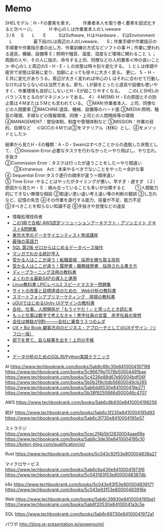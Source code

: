 # Memo

SHELモデル：H・Fの要素を表す。
　　作業者本人を取り巻く要素を図式化すると次ページ。
　　　H          中心のＬは作業者本人のＬiveware　　　　　　　　　　３/８
　S　　L　　E　　　SはSoftware,  ＨはＨardware 、  EはEnvironment
　L　　　　　最下段のLは周辺の人のLiveware、
　S；作業手順や作業指示の手順書や作業指示書の出し方、作業訓練の方式などソフトの事
H；作業に使われる道具，機器、設備等
E；照明や騒音、温度、湿度など環境に関わること
Ｌ；周囲の人や、その人に指示、命令する上司、同僚などの人的要素≪仲の良いこと≫
中心のＬと周辺のS・H・E・Ｌの状態は時々刻々変化する。
ＬとＬは体調や疲労で状態は容易に変り、加齢によっても徐々に大きく変る。
更に、Ｓ・Ｈ・Ｅ共に変化がありうる。周辺が大きく変われば中心のＬはそれに合わせて行動しなければならないのは当然である。即ち、Lが齢をとったら道具や設備も使いやすく、作業環境も良好にしないとH・Eが起こりやすくなる。
　このLとSHELのバランスをとるのがマネジメントである。
４）４M(5M):Ｈ・Eの原因とその防止策は４Mまたは５Mとも言われている。
①MAN:作業者本人、上司、同僚などの人間要素
②MACHINE:道具、機械、設備等のハード面
③MEDIA:照明、騒音の環境、手順などの情報環境、同僚・上司との人間関係等の環境
④MANAGEMENT：使役体制、制度や管理体制など
⑤MISSION：作業の目的、目標など
　≪QCCの４Mでは③をマテリアル（材料）とし、④をメソッドとした≫

結果から見たH・Eの種類：A・D・Swainはすべきことからの逸脱した状態として、
①Omission Error:必要なタスクを行わなかった＝やり飛ばし、やり忘れ、手抜き        
②Commission Error：タスクは行ったが違うことをした＝やり間違い
　　③Extraneous　Act：本来やるべきでないことをやった＝余計な事　　　　　　
④ Sequential Error:タスク遂行の順序が違う＝順序違い　　　　　　　　　　　
⑤ Time Error :やることはやったがタイミングが悪い。早すぎ・遅すぎ
（２）原因から見たＨ・Ｅ：絡み合っていることも多いが分類すると
　　①人間能力的にできない無理な相談
②取違い思い違い考え違い等の判断の錯誤
③し忘れなど、記憶の失念
④その作業を遂行する能力、技量が不足、能力不足　　　　　　　　　　　　　
⑤すべきことを知らない知識不足
⑥手抜きや怠慢などの違反　　

* 情報処理技術者
* [この1冊で合格! AWS認定ソリューションアーキテクト - アソシエイト テキスト&問題集](https://www.amazon.co.jp/gp/product/4046042036?ie=UTF8&tag=ascii-akiba-22)
* [東京大学のデータサイエンティスト育成講座](https://www.amazon.co.jp/exec/obidos/ASIN/B07PD237GQ/impresswatch-18-22/ref=nosim)
* [最強の英語力](https://www.amazon.co.jp/exec/obidos/ASIN/B07K6YVDR3/impresswatch-18-22/ref=nosim)
* [SQL 第2版 ゼロからはじめるデータベース操作](https://www.amazon.co.jp/exec/obidos/ASIN/B01HD5VWWO/impresswatch-18-22/ref=nosim)
* [マンガでわかる統計学入]()
* [受かる人はここが違う！転職面接　採用を勝ち取る技術]()
* [受かる人はここが違う！履歴書・職務経歴書　採用される書き方]()
* [ディープラーニング活用の教科書]()
* [よくわかる最新SAPの導入と運用]()
* [Linux教科書 LPICレベル2 スピードマスター問題集]()
* [サイトの改善と目標達成のための　Web分析の教科書]()
* [スマートフォンアプリマーケティング　現場の教科書]()
* [uGUIではじめるUnity UIデザインの教科書 ]()
* [会社、仕事、人間関係が「もうイヤだ！」と思ったとき読む本]()
* [もっと仕事は数字で考えなきゃ！黒字社員の言葉　赤字社員の発想]()
* [会社は無駄が9割―――会社に巣食う３つのムダ]()
* [UX × Biz Book 顧客志向のビジネス・アプローチとしてのUXデザイン（リフロー版）]()
* [部下を育て、自ら結果を出す！上司の手帳]()
* [](https://www.techbookrank.com/)
* [](https://bookhack.org/)
* [データ分析のためのSQL/R/Python実践テクニック]()

AI
https://www.techbookrank.com/books/5ab6c68c30e8410004197198
https://www.techbookrank.com/books/5c96679e7078b50004491bae
https://www.techbookrank.com/books/5c4226e88d67e80004bdf06f
https://www.techbookrank.com/books/5b0b2f8c0db56600049cb285
https://www.techbookrank.com/books/5ab6dd6530e841000419e271
https://www.techbookrank.com/books/5b38f9250666d500046c4707

AWS
https://www.techbookrank.com/books/5ab6c8b930e8410004198256

統計
https://www.techbookrank.com/books/5ab6c3f230e8410004195d93
https://www.techbookrank.com/books/5ab6c3f730e8410004195e57

ストラテジ
https://www.techbookrank.com/books/5cec2f4b5b12830004aae69a
https://www.techbookrank.com/books/5ab6c3de30e8410004195c10
https://kotori-blog.com/qualification/st/

Rust
https://www.techbookrank.com/books/5c043c92f53e800004838a27

マイクロサービス
https://www.techbookrank.com/books/5ab6c6a430e84100041973f6
https://www.techbookrank.com/books/5c043163f53e8000048387db

k8s
https://www.techbookrank.com/books/5c043e93f53e800004839171
https://www.techbookrank.com/books/5c043e93f53e80000483916e

Web
https://www.techbookrank.com/books/5ab6c39830e8410004195be1
https://www.techbookrank.com/books/5ab6f20530e84100041a3c5e

SQL
https://www.techbookrank.com/books/5ab6c69730e84100041972a1

パワポ
http://blog.re-presentation.jp/powerpoint/